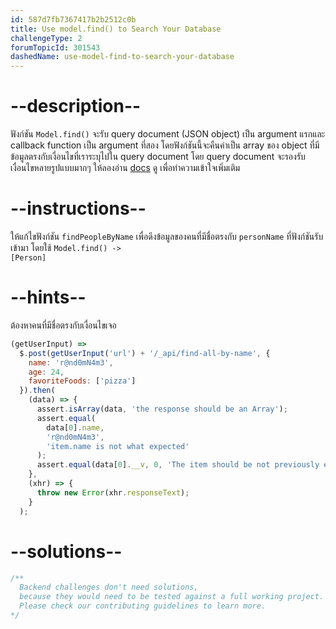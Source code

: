 ```yaml
---
id: 587d7fb7367417b2b2512c0b
title: Use model.find() to Search Your Database
challengeType: 2
forumTopicId: 301543
dashedName: use-model-find-to-search-your-database
---
```


# --description--

ฟังก์ชัน `Model.find()` จะรับ query document (JSON object) เป็น argument แรกและ callback function เป็น argument ที่สอง 
โดยฟังก์ชันนี้จะคืนค่าเป็น array ของ object ที่มีข้อมูลตรงกับเงื่อนไขที่เราระบุไปใน query document 
โดย query document จะรองรับเงื่อนไขหลายรูปแบบมากๆ ให้ลองอ่าน [docs](http://mongoosejs.com/docs/guide.html) ดู เพื่อทำความเข้าใจเพิ่มเติม

# --instructions--

ให้แก้ไขฟังก์ชัน `findPeopleByName` เพื่อดึงข้อมูลของคนที่มีชื่อตรงกับ `personName` ที่ฟังก์ชันรับเข้ามา โดยใช้ <code>Model.find() -\> [Person]</code>

# --hints--

ต้องหาคนที่มีชื่อตรงกับเงื่อนไขเจอ

```js
(getUserInput) =>
  $.post(getUserInput('url') + '/_api/find-all-by-name', {
    name: 'r@nd0mN4m3',
    age: 24,
    favoriteFoods: ['pizza']
  }).then(
    (data) => {
      assert.isArray(data, 'the response should be an Array');
      assert.equal(
        data[0].name,
        'r@nd0mN4m3',
        'item.name is not what expected'
      );
      assert.equal(data[0].__v, 0, 'The item should be not previously edited');
    },
    (xhr) => {
      throw new Error(xhr.responseText);
    }
  );
```

# --solutions--

```js
/**
  Backend challenges don't need solutions, 
  because they would need to be tested against a full working project. 
  Please check our contributing guidelines to learn more.
*/
```
